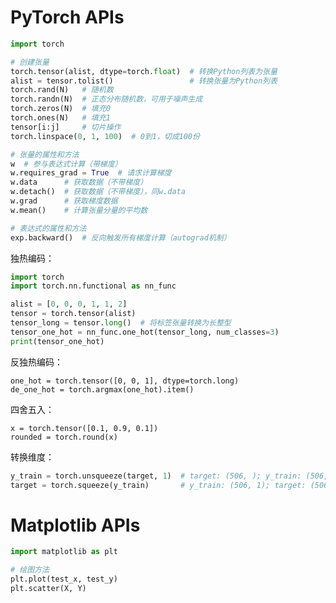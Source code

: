 # PyTorch APIs

```python
import torch
```

```python
# 创建张量
torch.tensor(alist, dtype=torch.float)  # 转换Python列表为张量
alist = tensor.tolist()                 # 转换张量为Python列表
torch.rand(N)   # 随机数
torch.randn(N)  # 正态分布随机数，可用于噪声生成
torch.zeros(N)  # 填充0
torch.ones(N)   # 填充1
tensor[i:j]     # 切片操作
torch.linspace(0, 1, 100)  # 0到1，切成100份
```

```python
# 张量的属性和方法
w  # 参与表达式计算（带梯度）
w.requires_grad = True  # 请求计算梯度
w.data      # 获取数据（不带梯度）
w.detach()  # 获取数据（不带梯度），同w.data
w.grad      # 获取梯度数据
w.mean()    # 计算张量分量的平均数
```

```python
# 表达式的属性和方法
exp.backward()  # 反向触发所有梯度计算（autograd机制）
```

独热编码：

```python
import torch
import torch.nn.functional as nn_func

alist = [0, 0, 0, 1, 1, 2]
tensor = torch.tensor(alist)
tensor_long = tensor.long()  # 将标签张量转换为长整型
tensor_one_hot = nn_func.one_hot(tensor_long, num_classes=3)
print(tensor_one_hot)
```

反独热编码：

```
one_hot = torch.tensor([0, 0, 1], dtype=torch.long)
de_one_hot = torch.argmax(one_hot).item()
```

四舍五入：

```
x = torch.tensor([0.1, 0.9, 0.1])
rounded = torch.round(x)
```

转换维度：

```python
y_train = torch.unsqueeze(target, 1)  # target: (506, ); y_train: (506, 1)
target = torch.squeeze(y_train)       # y_train: (506, 1); target: (506, )
```

# Matplotlib APIs

```python
import matplotlib as plt
```

```python
# 绘图方法
plt.plot(test_x, test_y)
plt.scatter(X, Y)
```

